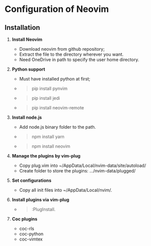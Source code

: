 # Configuration of Neovim

## Installation

1. **Install Neovim**
   * Download neovim from github repository;
   * Extract the file to the directory wherever you want.
   * Need OneDrive in path to specify the user home directory.

2. **Python support**
   * Must have installed python at first;
   * > pip install pynvim
   * > pip install jedi
   * > pip install neovim-remote

3. **Install node.js**
   * Add node.js binary folder to the path.
   * > npm install yarn
   * > npm install neovim

4. **Manage the plugins by vim-plug**
   * Copy plug.vim into ~/AppData/Local/nvim-data/site/autoload/
   * Create folder to store the plugins: .../nvim-data/plugged/

5. **Set configurations**
   * Copy all init files into ~/AppData/Local/nvim/.

6. **Install plugins via vim-plug**
   * > :PlugInstall.

7. **Coc plugins**
   * coc-rls
   * coc-python
   * coc-vimtex
